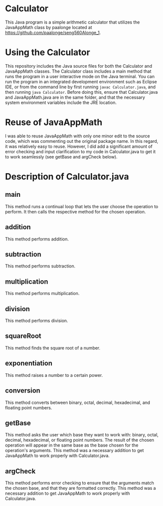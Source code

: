 # Calculator
This Java program is a simple arithmetic calculator that utilizes the JavaAppMath class by paalonge located at https://github.com/paalonge/seng560Alonge_1.

# Using the Calculator
This repository includes the Java source files for both the Calculator and JavaAppMath classes.  The Calculator class includes a main method that runs the program in a user interactive mode on the Java terminal.  You can run the program in an integrated development environment such as Eclipse IDE, or from the command line by first running `javac Calculator.java`, and then running `java Calculator`.  Before doing this, ensure that Calculator.java and JavaAppMath.java are in the same folder, and that the necessary system environment variables include the JRE location.

# Reuse of JavaAppMath
I was able to reuse JavaAppMath with only one minor edit to the source code, which was commenting out the original package name.  In this regard, it was relatively easy to reuse.  However, I did add a significant amount of error checking and input clarification to my code in Calculator.java to get it to work seamlessly (see getBase and argCheck below).

# Description of Calculator.java

##    main 
This method runs a continual loop that lets the user choose the operation to perform.  It then calls the respective method for the chosen operation.
##    addition
This method performs addition.
##    subtraction
This method performs subtraction.
##    multiplication
This method performs multiplication.
##    division
This method performs division.
##    squareRoot
This method finds the square root of a number.
##    exponentiation
This method raises a number to a certain power.
##    conversion
This method converts between binary, octal, decimal, hexadecimal, and floating point numbers.
##    getBase
This method asks the user which base they want to work with: binary, octal, decimal, hexadecimal, or floating point numbers.  The result of the chosen operation will appear in the same base as the base chosen for the operation's arguments.  This method was a necessary addition to get JavaAppMath to work properly with Calculator.java.
##    argCheck
This method performs error checking to ensure that the arguments match the chosen base, and that they are formatted correctly.  This method was a necessary addition to get JavaAppMath to work properly with Calculator.java.




